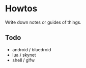 # Howtos

Write down notes or guides of things.

## Todo
- android / bluedroid
- lua / skynet
- shell / glfw
